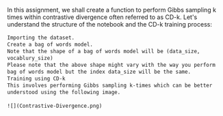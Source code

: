 In this assignment, we shall create a function to perform Gibbs sampling k times within contrastive divergence often referred to as CD-k. Let's understand the structure of the notebook and the CD-k training process:

    Importing the dataset.
    Create a bag of words model.
    Note that the shape of a bag of words model will be (data_size, vocablury_size)
    Please note that the above shape might vary with the way you perform bag of words model but the index data_size will be the same.
    Training using CD-k
    This involves performing Gibbs sampling k-times which can be better understood using the following image.
    
    ![](Contrastive-Divergence.png)